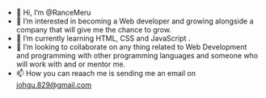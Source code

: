 - 👋 Hi, I’m @RanceMeru 
- 👀 I’m interested in becoming a Web developer and growing alongside a company that will give me the chance to grow.
- 🌱 I’m currently learning HTML, CSS and JavaScript .
- 💞️ I’m looking to collaborate on any thing related to Web Development and programming with other programming languages and someone who will work with and or mentor me.
- 📫 How you can reaach me is sending me an email on johgu.829@gmail.com

<!---
RanceMeru/RanceMeru is a ✨ special ✨ repository because its `README.md` (this file) appears on your GitHub profile.
You can click the Preview link to take a look at your changes.
--->
